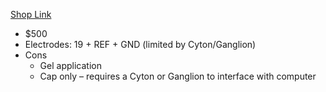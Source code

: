 [Shop Link](https://shop.openbci.com/products/openbci-eeg-electrocap)
* $500
* Electrodes: 19 + REF + GND (limited by Cyton/Ganglion)
* Cons 
	* Gel application
	* Cap only – requires a Cyton or Ganglion to interface with computer